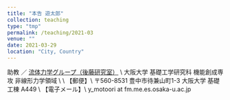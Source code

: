 ```yaml
---
title: "本告 遊太郎"
collection: teaching
type: "tmp"
permalink: /teaching/2021-03
venue: ""
date: 2021-03-29
location: "City, Country"
---
```


助教 ／ <a href="https://fm.me.es.osaka-u.ac.jp">流体力学グループ（後藤研究室）</a>
\\
大阪大学 基礎工学研究科 機能創成専攻 非線形力学領域
\\
\\
【郵便】\\
〒560-8531 豊中市待兼山町1-3
大阪大学 基礎工棟 A449 \\
【電子メール】\\
y_motoori at fm.me.es.osaka-u.ac.jp
